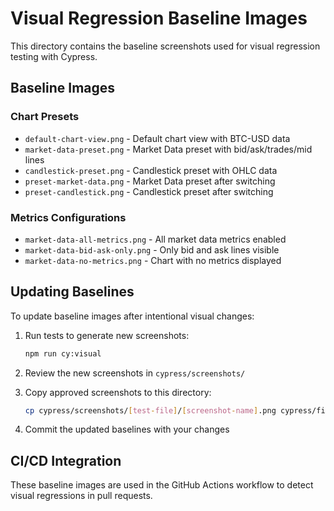 # Visual Regression Baseline Images

This directory contains the baseline screenshots used for visual regression testing with Cypress.

## Baseline Images

### Chart Presets
- `default-chart-view.png` - Default chart view with BTC-USD data
- `market-data-preset.png` - Market Data preset with bid/ask/trades/mid lines
- `candlestick-preset.png` - Candlestick preset with OHLC data
- `preset-market-data.png` - Market Data preset after switching
- `preset-candlestick.png` - Candlestick preset after switching

### Metrics Configurations
- `market-data-all-metrics.png` - All market data metrics enabled
- `market-data-bid-ask-only.png` - Only bid and ask lines visible
- `market-data-no-metrics.png` - Chart with no metrics displayed

## Updating Baselines

To update baseline images after intentional visual changes:

1. Run tests to generate new screenshots:
   ```bash
   npm run cy:visual
   ```

2. Review the new screenshots in `cypress/screenshots/`

3. Copy approved screenshots to this directory:
   ```bash
   cp cypress/screenshots/[test-file]/[screenshot-name].png cypress/fixtures/visual-baselines/
   ```

4. Commit the updated baselines with your changes

## CI/CD Integration

These baseline images are used in the GitHub Actions workflow to detect visual regressions in pull requests.